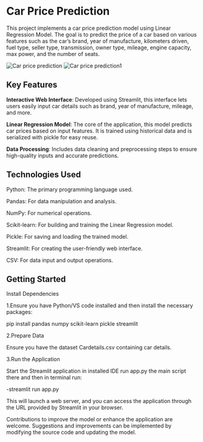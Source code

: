 # Car Price Prediction

This project implements a car price prediction model using Linear Regression Model. The goal is to predict the price of a car based on various features such as the car’s brand, year of manufacture, kilometers driven, fuel type, seller type, transmission, owner type, mileage, engine capacity, max power, and the number of seats.

![Car price prediction](https://github.com/user-attachments/assets/3e703780-2bc3-4acd-a39f-685b55e026e6)
![Car price prediction1](https://github.com/user-attachments/assets/c955e57e-eaa8-4c42-81b1-21deaa879b4c)


## Key Features
**Interactive Web Interface**: Developed using Streamlit, this interface lets users easily input car details such as brand, year of manufacture, mileage, and more.

**Linear Regression Model**: The core of the application, this model predicts car prices based on input features. It is trained using historical data and is serialized with pickle for easy reuse.

**Data Processing**: Includes data cleaning and preprocessing steps to ensure high-quality inputs and accurate predictions.

## Technologies Used

Python: The primary programming language used.

Pandas: For data manipulation and analysis.

NumPy: For numerical operations.

Scikit-learn: For building and training the Linear Regression model.


Pickle: For saving and loading the trained model.

Streamlit: For creating the user-friendly web interface.

CSV: For data input and output operations.

## Getting Started ##

Install Dependencies

1.Ensure you have Python/VS code installed and then install the necessary packages:



pip install pandas numpy scikit-learn pickle streamlit

2.Prepare Data

Ensure you have the dataset Cardetails.csv containing car details.

3.Run the Application

Start the Streamlit application in installed IDE run app.py the main script there and then in terminal run:

-streamlit run app.py

This will launch a web server, and you can access the application through the URL provided by Streamlit in your browser.


Contributions to improve the model or enhance the application are welcome. Suggestions and improvements can be implemented by modifying the source code and updating the model.

































